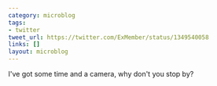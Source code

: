 ```yaml
---
category: microblog
tags:
- twitter
tweet_url: https://twitter.com/ExMember/status/1349540058
links: []
layout: microblog
---
```

I've got some time and a camera, why don't you stop by?
